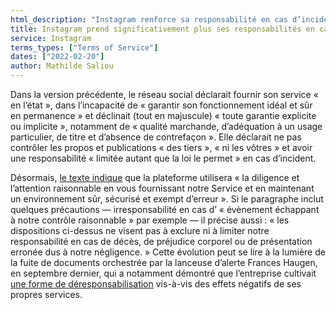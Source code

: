 ```yaml
---
html_description: "Instagram renforce sa responsabilité en cas d’incident, passant d’une approche déclinant toute garantie à un engagement à maintenir un environnement sûr et sans erreur."
title: Instagram prend significativement plus ses responsabilités en cas d'incident
service: Instagram
terms_types: ["Terms of Service"]
dates: ["2022-02-20"]
author: Mathilde Saliou
---
```


Dans la version précédente, le réseau social déclarait fournir son service « en l’état », dans l’incapacité de « garantir son fonctionnement idéal et sûr en permanence » et déclinait (tout en majuscule) « toute garantie explicite ou implicite », notamment de « qualité marchande, d’adéquation à un usage particulier, de titre et d’absence de contrefaçon ». Elle déclarait ne pas contrôler les propos et publications « des tiers », « ni les vôtres » et avoir une responsabilité « limitée autant que la loi le permet » en cas d’incident.

Désormais, [le texte indique](https://github.com/OpenTermsArchive/france-versions/commit/b8b71e45d56728242ce7c5da3e8b7ef790eec57a#diff-311682cd6d20df952901439aefad05738f09eb8ca4f505b3af21ce20ff70f23aR142) que la plateforme utilisera « la diligence et l’attention raisonnable en vous fournissant notre Service et en maintenant un environnement sûr, sécurisé et exempt d’erreur ». Si le paragraphe inclut quelques précautions — irresponsabilité en cas d’ « évènement échappant à notre contrôle raisonnable » par exemple — il précise aussi : « les dispositions ci-dessus ne visent pas à exclure ni à limiter notre responsabilité en cas de décès, de préjudice corporel ou de présentation erronée dus à notre négligence. » Cette évolution peut se lire à la lumière de la fuite de documents orchestrée par la lanceuse d’alerte Frances Haugen, en septembre dernier, qui a notamment démontré que l’entreprise cultivait [une forme de déresponsabilisation](https://www.lemonde.fr/facebook-files/) vis-à-vis des effets négatifs de ses propres services.
